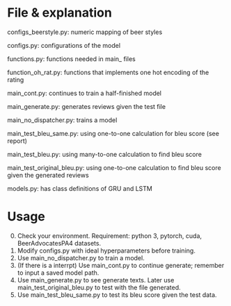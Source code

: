 # File & explanation

configs_beerstyle.py: numeric mapping of beer styles

configs.py: configurations of the model

functions.py: functions needed in main_ files

function_oh_rat.py: functions that implements one hot encoding of the rating

main_cont.py: continues to train a half-finished model

main_generate.py: generates reviews given the test file

main_no_dispatcher.py: trains a model

main_test_bleu_same.py: using one-to-one calculation for bleu score (see report)

main_test_bleu.py: using many-to-one calculation to find bleu score

main_test_original_bleu.py: using one-to-one calculation to find bleu score given the generated reviews

models.py: has class definitions of GRU and LSTM

# Usage

0. Check your environment. Requirement: python 3, pytorch, cuda, BeerAdvocatesPA4 datasets.
1. Modify configs.py with ideal hyperparameters before training.
2. Use main_no_dispatcher.py to train a model.
3. (If there is a interrpt) Use main_cont.py to continue generate; remember to input a saved model path.
4. Use main_generate.py to see generate texts. Later use main_test_original_bleu.py to test with the file generated.
4. Use main_test_bleu_same.py to test its bleu score given the test data.
